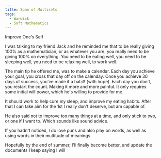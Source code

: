 ```yaml
---
title: Span of Multisets	
tags:
  - Warwick
  - Soft Mathematics
---
```

  Improve One's Self	

I was talking to my friend Jack and he reminded me that to be really giving 100% as a mathematician, or as whatever you are, you really need to be giving 100% on everything. You need to be eating well, you need to be sleeping well, you need to be relaxing well, to work well.

The main tip he offered me, was to make a calendar. Each day you achieve your goal, you cross that day off on the calenday. Once you achieve 30 days of success, you've made it a habit! (with hope). Each day you don't, you restart the count. Making it more and more painful. It only requires some initial will power, which he's willing to provide for me.

It should work to help cure my sleep, and improve my eating habits. After that I can take aim for the 1st I really don't deserve, but am capable of.

He also said not to improve too many things at a time, and only stick to two, or one if I want to. Which sounds like sound advice.

If you hadn't noticed, I do love puns and also play on words, as well as using words in their multitude of meanings.

Hopefully by the end of summer, I'll finally become better, and update the documents I keep saying I will
